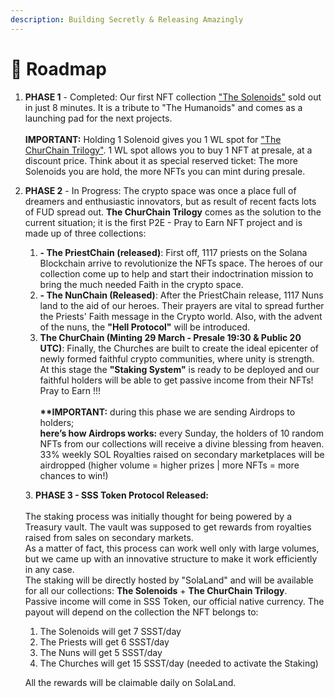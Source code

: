 ```yaml
---
description: Building Secretly & Releasing Amazingly
---
```


# 📜 Roadmap

1.  **PHASE 1** - Completed: Our first NFT collection ["The Solenoids"](https://solanasecretsociety.xyz/the-solenoids) sold out in just 8 minutes. It is a tribute to "The Humanoids" and comes as a launching pad for the next projects.\
    \
    **IMPORTANT:** Holding 1 Solenoid gives you 1 WL spot for ["The ChurChain Trilogy"](https://solanasecretsociety.xyz/the-churchain-trilogy). 1 WL spot allows you to buy 1 NFT at presale, at a discount price. Think about it as special reserved ticket: The more Solenoids you are hold, the more NFTs you can mint during presale.


2.  **PHASE 2** - In Progress: The crypto space was once a place full of dreamers and enthusiastic innovators, but as result of recent facts lots of FUD spread out. **The ChurChain Trilogy** comes as the solution to the current situation; it is the first P2E - Pray to Earn NFT project and is made up of three collections:

    1. **- The PriestChain (released)**: First off, 1117 priests on the Solana Blockchain arrive to revolutionize the NFTs space. The heroes of our collection come up to help and start their indoctrination mission to bring the much needed Faith in the crypto space.
    2. **- The NunChain (Released)**: After the PriestChain release, 1117 Nuns land to the aid of our heroes. Their prayers are vital to spread further the Priests' Faith message in the Crypto world. Also, with the advent of the nuns, the **"Hell Protocol"** will be introduced.
    3.  **The ChurChain (Minting 29 March - Presale 19:30 & Public 20 UTC)**: Finally, the Churches are built to create the ideal epicenter of newly formed faithful crypto communities, where unity is strength. At this stage the **"Staking System"** is ready to be deployed and our faithful holders will be able to get passive income from their NFTs! Pray to Earn !!!\
        \
        **\*\*IMPORTANT:** during this phase we are sending Airdrops to holders;\
        **here’s how Airdrops works:** every Sunday, the holders of 10 random NFTs from our collections will receive a divine blessing from heaven. 33% weekly SOL Royalties raised on secondary marketplaces will be airdropped (higher volume = higher prizes | more NFTs = more chances to win!)



    3\. **PHASE 3 - SSS Token Protocol Released:**\
    \
    The staking process was initially thought for being powered by a Treasury vault. The vault was supposed to get rewards from royalties raised from sales on secondary markets.\
    As a matter of fact, this process can work well only with large volumes, but we came up with an innovative structure to make it work efficiently in any case.\
    The staking will be directly hosted by "SolaLand" and will be available for all our collections: **The Solenoids** + **The ChurChain Trilogy**. \
    Passive income will come in SSS Token, our official native currency. The payout will depend on the collection the NFT belongs to:

    1. The Solenoids will get 7 SSST/day
    2. The Priests will get 6 SSST/day
    3. The Nuns will get 5 SSST/day
    4. The Churches will get 15 SSST/day (needed to activate the Staking)



    &#x20;All the rewards will be claimable daily on SolaLand.

